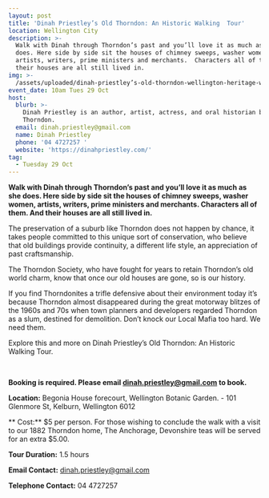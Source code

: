 ```yaml
---
layout: post
title: 'Dinah Priestley’s Old Thorndon: An Historic Walking  Tour'
location: Wellington City
description: >-
  Walk with Dinah through Thorndon’s past and you’ll love it as much as she
  does. Here side by side sit the houses of chimney sweeps, washer women,
  artists, writers, prime ministers and merchants.  Characters all of them. And
  their houses are all still lived in.
img: >-
  /assets/uploaded/dinah-priestley’s-old-thorndon-wellington-heritage-week-2019.png
event_date: 10am Tues 29 Oct
host:
  blurb: >-
    Dinah Priestley is an author, artist, actress, and oral historian based in
    Thorndon.
  email: dinah.priestley@gmail.com
  name: Dinah Priestley
  phone: '04 4727257 '
  website: 'https://dinahpriestley.com/'
tag:
  - Tuesday 29 Oct
---
```

**Walk with Dinah through Thorndon’s past and you’ll love it as much as she does. Here side by side sit the houses of chimney sweeps, washer women, artists, writers, prime ministers and merchants.  Characters all of them. And their houses are all still lived in.**

The preservation of a suburb like Thorndon does not happen by chance, it takes people committed to this unique sort of conservation, who believe that old buildings provide continuity, a different life style, an appreciation of past craftsmanship.

The Thorndon Society, who have fought for years to retain Thorndon’s old world charm, know that once our old houses are gone, so is our history.

If you find Thorndonites a trifle defensive about their environment today it’s because Thorndon almost disappeared during the great  motorway blitzes of the 1960s and 70s when town planners and developers regarded Thorndon as a slum, destined for demolition. Don’t knock our Local Mafia too hard. We need them.

Explore this and more on Dinah Priestley’s Old Thorndon: An Historic Walking Tour.

<br>

**Booking is required. Please email dinah.priestley@gmail.com to book.** 

**Location:** Begonia House forecourt, Wellington Botanic Garden. - 101 Glenmore St, Kelburn, Wellington 6012

**
Cost:** $5 per person. For those wishing to conclude the walk with a  visit to our  1882 Thorndon  home, The Anchorage, Devonshire teas will be served for an extra $5.00.

**Tour Duration:** 1.5 hours

**Email Contact:** dinah.priestley@gmail.com

**Telephone Contact:** 04 4727257
